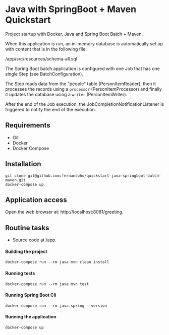 # Java with SpringBoot + Maven Quickstart

Project startup with Docker, Java and Spring Boot Batch + Maven.

When this application is run, an in-memory database is automatically set up with content that is in the following file:

/app/src/resources/schema-all.sql

The Spring Boot batch application is configured with one Job that has one single Step (see BatchConfiguration).

The Step reads data from the "people" table (PersonItemReader), then it processes the records using a `processor` 
(PersonItemProcessor) and finally it updates the database using a `writer` (PersonItemWriter).

After the end of the Job execution, the JobCompletionNotificationListener is triggered to notify the end of the execution.

## Requirements

- Git
- Docker
- Docker Compose

## Installation

```
git clone git@github.com:fernandohu/quickstart-java-springboot-batch-maven.git 
docker-compose up
```

## Application access

Open the web browser at: http://localhost:8081/greeting.

## Routine tasks

- Source code at /app.

#### Building the project

```
docker-compose run --rm java mvn clean install
```

#### Running tests

```
docker-compose run --rm java mvn test
```

#### Running Spring Boot Cli

```
docker-compose run --rm java spring --version
```

#### Running the application

```
docker-compose up
```
